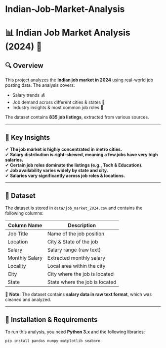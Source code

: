 # Indian-Job-Market-Analysis
# 📊 Indian Job Market Analysis (2024) 🚀

## 🔍 Overview
This project analyzes the **Indian job market in 2024** using real-world job posting data. The analysis covers:
- Salary trends 💰
- Job demand across different cities & states 📍
- Industry insights & most common job roles 🏢

The dataset contains **835 job listings**, extracted from various sources.

---

## 📌 Key Insights
✔ **The job market is highly concentrated in metro cities.**  
✔ **Salary distribution is right-skewed, meaning a few jobs have very high salaries.**  
✔ **Certain job roles dominate the listings (e.g., Tech & Education).**  
✔ **Job availability varies widely by state and city.**  
✔ **Salaries vary significantly across job roles & locations.**  

---

## 📁 Dataset
The dataset is stored in `data/job_market_2024.csv` and contains the following columns:

| Column Name      | Description |
|-----------------|------------|
| Job Title       | Name of the job position |
| Location        | City & State of the job |
| Salary         | Salary range (raw text) |
| Monthly Salary | Extracted monthly salary |
| Locality       | Local area within the city |
| City          | City where the job is located |
| State         | State where the job is located |

📌 **Note:** The dataset contains **salary data in raw text format**, which was cleaned and analyzed.

---

## 🔧 Installation & Requirements
To run this analysis, you need **Python 3.x** and the following libraries:

```bash
pip install pandas numpy matplotlib seaborn
